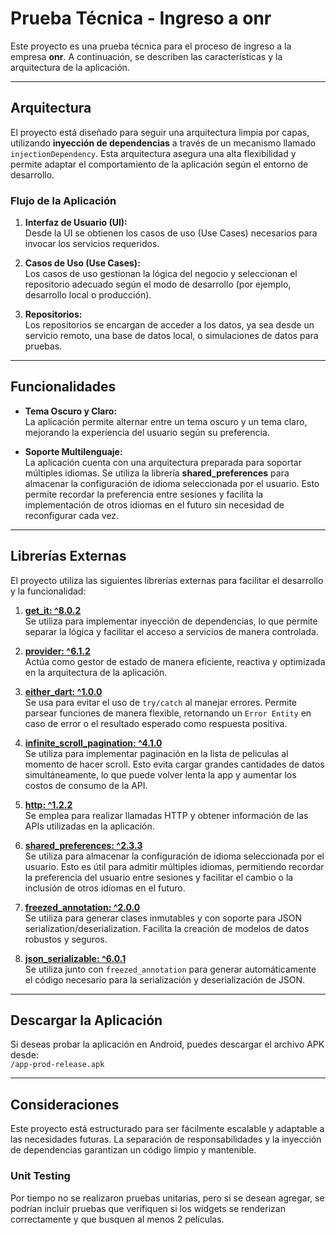 # Prueba Técnica - Ingreso a onr

Este proyecto es una prueba técnica para el proceso de ingreso a la empresa **onr**. A continuación, se describen las características y la arquitectura de la aplicación.

---

## Arquitectura

El proyecto está diseñado para seguir una arquitectura limpia por capas, utilizando **inyección de dependencias** a través de un mecanismo llamado `injectionDependency`. Esta arquitectura asegura una alta flexibilidad y permite adaptar el comportamiento de la aplicación según el entorno de desarrollo.

### Flujo de la Aplicación

1. **Interfaz de Usuario (UI):**  
   Desde la UI se obtienen los casos de uso (Use Cases) necesarios para invocar los servicios requeridos.

2. **Casos de Uso (Use Cases):**  
   Los casos de uso gestionan la lógica del negocio y seleccionan el repositorio adecuado según el modo de desarrollo (por ejemplo, desarrollo local o producción).

3. **Repositorios:**  
   Los repositorios se encargan de acceder a los datos, ya sea desde un servicio remoto, una base de datos local, o simulaciones de datos para pruebas.

---

## Funcionalidades

- **Tema Oscuro y Claro:**  
  La aplicación permite alternar entre un tema oscuro y un tema claro, mejorando la experiencia del usuario según su preferencia.

- **Soporte Multilenguaje:**  
  La aplicación cuenta con una arquitectura preparada para soportar múltiples idiomas. Se utiliza la librería **shared_preferences** para almacenar la configuración de idioma seleccionada por el usuario. Esto permite recordar la preferencia entre sesiones y facilita la implementación de otros idiomas en el futuro sin necesidad de reconfigurar cada vez.  

---

## Librerías Externas

El proyecto utiliza las siguientes librerías externas para facilitar el desarrollo y la funcionalidad:

1. **[get_it: ^8.0.2](https://pub.dev/packages/get_it)**  
   Se utiliza para implementar inyección de dependencias, lo que permite separar la lógica y facilitar el acceso a servicios de manera controlada.  

2. **[provider: ^6.1.2](https://pub.dev/packages/provider)**  
   Actúa como gestor de estado de manera eficiente, reactiva y optimizada en la arquitectura de la aplicación.  

3. **[either_dart: ^1.0.0](https://pub.dev/packages/either_dart)**  
   Se usa para evitar el uso de `try/catch` al manejar errores. Permite parsear funciones de manera flexible, retornando un `Error Entity` en caso de error o el resultado esperado como respuesta positiva.

4. **[infinite_scroll_pagination: ^4.1.0](https://pub.dev/packages/infinite_scroll_pagination)**  
   Se utiliza para implementar paginación en la lista de peliculas al momento de hacer scroll. Esto evita cargar grandes cantidades de datos simultáneamente, lo que puede volver lenta la app y aumentar los costos de consumo de la API.  

5. **[http: ^1.2.2](https://pub.dev/packages/http)**  
   Se emplea para realizar llamadas HTTP y obtener información de las APIs utilizadas en la aplicación.  

6. **[shared_preferences: ^2.3.3](https://pub.dev/packages/shared_preferences)**  
   Se utiliza para almacenar la configuración de idioma seleccionada por el usuario. Esto es útil para admitir múltiples idiomas, permitiendo recordar la preferencia del usuario entre sesiones y facilitar el cambio o la inclusión de otros idiomas en el futuro.

7. **[freezed_annotation: ^2.0.0](https://pub.dev/packages/freezed_annotation)**  
   Se utiliza para generar clases inmutables y con soporte para JSON serialization/deserialization. Facilita la creación de modelos de datos robustos y seguros.

8. **[json_serializable: ^6.0.1](https://pub.dev/packages/json_serializable)**  
   Se utiliza junto con `freezed_annotation` para generar automáticamente el código necesario para la serialización y deserialización de JSON.


---

## Descargar la Aplicación

Si deseas probar la aplicación en Android, puedes descargar el archivo APK desde:  
`/app-prod-release.apk`

---

## Consideraciones

Este proyecto está estructurado para ser fácilmente escalable y adaptable a las necesidades futuras. La separación de responsabilidades y la inyección de dependencias garantizan un código limpio y mantenible.

### Unit Testing

Por tiempo no se realizaron pruebas unitarias, pero si se desean agregar, se podrían incluir pruebas que verifiquen si los widgets se renderizan correctamente y que busquen al menos 2 películas.